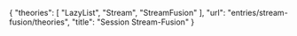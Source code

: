 {
    "theories": [
        "LazyList",
        "Stream",
        "StreamFusion"
    ],
    "url": "entries/stream-fusion/theories",
    "title": "Session Stream-Fusion"
}
